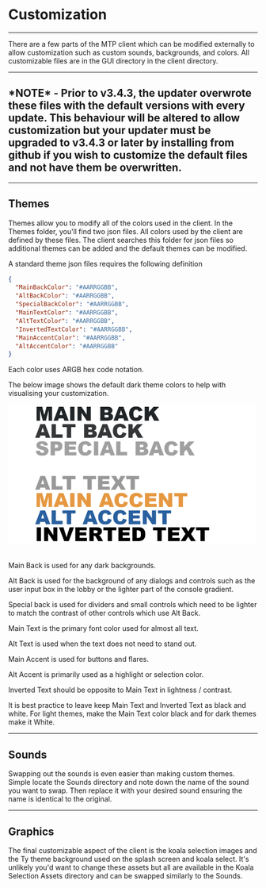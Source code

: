 # Customization

---

There are a few parts of the MTP client which can be modified externally to allow customization such as custom sounds, backgrounds, and colors. All customizable files are in the GUI directory in the client directory.

---

## *NOTE\* - Prior to v3.4.3, the updater overwrote these files with the default versions with every update. This behaviour will be altered to allow customization but your updater must be upgraded to v3.4.3 or later by installing from github if you wish to customize the default files and not have them be overwritten.

---

## Themes

Themes allow you to modify all of the colors used in the client. In the Themes folder, you'll find two json files. All colors used by the client are defined by these files. The client searches this folder for json files so additional themes can be added and the default themes can be modified. 

A standard theme json files requires the following definition

```json
{
  "MainBackColor": "#AARRGGBB",
  "AltBackColor": "#AARRGGBB",
  "SpecialBackColor": "#AARRGGBB",
  "MainTextColor": "#AARRGGBB",
  "AltTextColor": "#AARRGGBB",
  "InvertedTextColor": "#AARRGGBB",
  "MainAccentColor": "#AARRGGBB",
  "AltAccentColor": "#AARRGGBB"
}
```

Each color uses ARGB hex code notation.

The below image shows the default dark theme colors to help with visualising your customization.

<img src="../Images/Colors.png" title="" alt="Colors" width="501">    

Main Back is used for any dark backgrounds.

Alt Back is used for the background of any dialogs and controls such as the user input box in the lobby or the lighter part of the console gradient. 

Special back is used for dividers and small controls which need to be lighter to match the contrast of other controls which use Alt Back.

Main Text is the primary font color used for almost all text.

Alt Text is used when the text does not need to stand out.

Main Accent is used for buttons and flares.

Alt Accent is primarily used as a highlight or selection color.

Inverted Text should be opposite to Main Text in lightness / contrast.

It is best practice to leave keep Main Text and Inverted Text as black and white. For light themes, make the Main Text color black and for dark themes make it White.

--- 

## Sounds

Swapping out the sounds is even easier than making custom themes. Simple locate the Sounds directory and note down the name of the sound you want to swap. Then replace it with your desired sound ensuring the name is identical to the original.

---

## Graphics

The final customizable aspect of the client is the koala selection images and the Ty theme background used on the splash screen and koala select. It's unlikely you'd want to change these assets but all are available in the Koala Selection Assets directory and can be swapped similarly to the Sounds.
